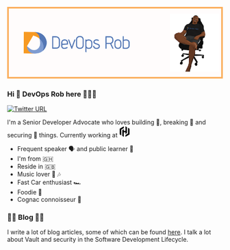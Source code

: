 ![alt text](git-banner.png)
### Hi 👋 DevOps Rob here 👨🏿‍💻
[![Twitter URL](https://img.shields.io/twitter/url/https/twitter.com/bukotsunikki.svg?style=social&label=Follow%20%40devops_rob)](https://twitter.com/devops_rob)

I'm a Senior Developer Advocate who loves building 🧱, breaking 🔨 and securing 🔐 things. 
Currently working at   ![alt text](HashiCorp_Logomark_Black_RGB.png)
- Frequent speaker 🗣 and public learner 📝
- I'm from 🇬🇭 
- Reside in 🇬🇧
- Music lover 🎵 🎶
- Fast Car enthusiast 🏎
- Foodie 🍲
- Cognac connoisseur 🥃

### ✍🏿 Blog ✍🏿
I write a lot of blog articles, some of which can be found [here](https://www.devopsrob.com/resources/).  I talk a lot about Vault and security in the Software Development Lifecycle.
<!--
**devops-rob/devops-rob** is a ✨ _special_ ✨ repository because its `README.md` (this file) appears on your GitHub profile.

Here are some ideas to get you started:

- 🔭 I’m currently working on ...
- 🌱 I’m currently learning ...
- 👯 I’m looking to collaborate on ...
- 🤔 I’m looking for help with ...
- 💬 Ask me about ...
- 📫 How to reach me: ...
- 😄 Pronouns: ...
- ⚡ Fun fact: ...
-->
